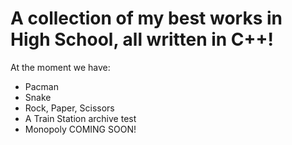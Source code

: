 <div style="text-align: left">
    <h1>A collection of my best works in High School, all written in C++!</h1>
    <p>At the moment we have:</p>
    <ul>
        <li>Pacman</li>
        <li>Snake</li>
        <li>Rock, Paper, Scissors</li>
        <li>A Train Station archive test</li>
        <li>Monopoly COMING SOON!</li>
    </ul>
</div>

